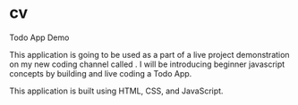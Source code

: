 # cv

Todo App Demo

This application is going to be used as a part of a live project demonstration on my new coding channel called 
<devCandice> . I will be introducing beginner javascript concepts by building and live coding a Todo App.

This application is built using HTML, CSS, and JavaScript.

